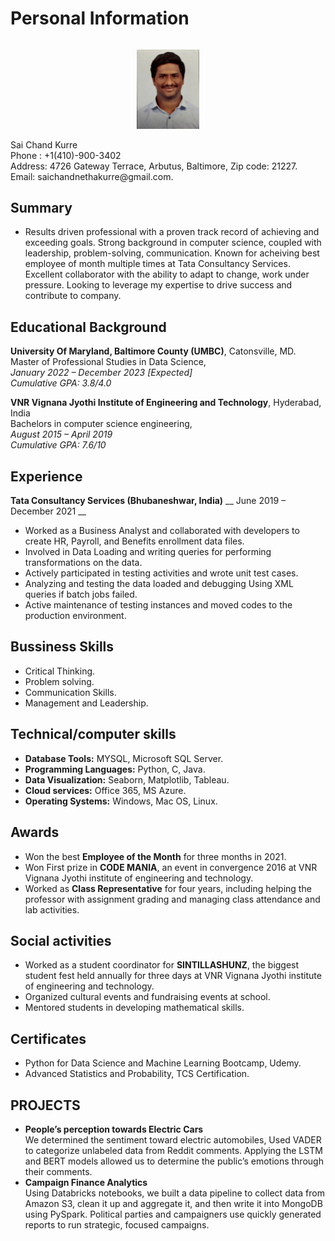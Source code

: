 # Personal Information #
<div style="display: flex; align-items: center;">
  </div>
  <div style="flex: 1;">
    <p align="center">
    <img src="SaiChand.jpg" alt="Sai Chand Kurre" width="100">
    </p>
</div>
  <div style="flex: 1;">
  Sai Chand Kurre<br>
 Phone : +1(410)-900-3402<br>
Address: 4726 Gateway Terrace, Arbutus, Baltimore,  Zip code: 21227. <br>
Email: saichandnethakurre@gmail.com.</div>
  

## Summary ##
- Results driven professional with a proven track record of achieving and exceeding goals. Strong background in computer science, coupled with leadership, problem-solving, communication. Known for acheiving best employee of month multiple times at Tata Consultancy Services. Excellent collaborator with the ability to adapt to change, work under pressure. Looking to leverage my expertise to drive success and contribute to company.

## Educational Background ##
**University Of Maryland, Baltimore County (UMBC)**, Catonsville, MD.         
Master of Professional Studies in Data Science,    
_January 2022 – December 2023 [Expected]    
Cumulative GPA: 3.8/4.0_     

**VNR Vignana Jyothi Institute of Engineering and Technology**, Hyderabad, India    
Bachelors in computer science engineering,    
_August 2015 – April 2019_     	   
_Cumulative GPA: 7.6/10_

## Experience ##
**Tata Consultancy Services (Bhubaneshwar, India)**                      __ June 2019 – December 2021 __
-	Worked as a Business Analyst and collaborated with developers to create HR, Payroll, and Benefits enrollment data files. 
-	Involved in Data Loading and writing queries for performing transformations on the data.
-	Actively participated in testing activities and wrote unit test cases.
-	Analyzing and testing the data loaded and debugging Using XML queries if batch jobs failed.
-	Active maintenance of testing instances and moved codes to the production environment.

## Bussiness Skills ##
- Critical Thinking.
- Problem solving.
- Communication Skills.
- Management and Leadership.

## Technical/computer skills ##

-	**Database Tools:** MYSQL, Microsoft SQL Server.
-	**Programming Languages:** Python, C, Java.
-	**Data Visualization:** Seaborn, Matplotlib, Tableau.
-	**Cloud services:** Office 365, MS Azure.
-	**Operating Systems:** Windows, Mac OS, Linux.


## Awards ##
- 	Won the best **Employee of the Month** for three months in 2021.
-	Won First prize in **CODE MANIA**, an event in convergence 2016 at VNR Vignana Jyothi institute of engineering and technology. 
-	Worked as **Class Representative** for four years, including helping the professor with assignment grading and managing class attendance and lab activities.

## Social activities ##
-	Worked as a student coordinator for **SINTILLASHUNZ**, the biggest student fest held annually for three days at VNR Vignana Jyothi institute of engineering and technology.
-	Organized cultural events and fundraising events at school.
-	Mentored students in developing mathematical skills.

## Certificates ##
-	Python for Data Science and Machine Learning Bootcamp, Udemy.
-	Advanced Statistics and Probability, TCS Certification.

## PROJECTS ##
-	**People’s perception towards Electric Cars** <br>
We determined the sentiment toward electric automobiles, Used VADER to categorize unlabeled data from Reddit comments. Applying the LSTM and BERT models allowed us to determine the public’s emotions through their comments.
-	**Campaign Finance Analytics**  <br>
  Using Databricks notebooks, we built a data pipeline to collect data from Amazon S3, clean it up and aggregate it, and then write it into MongoDB using PySpark. Political parties and campaigners use quickly generated reports to run strategic, focused campaigns.
